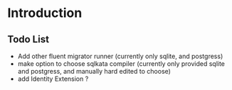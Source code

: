 # Introduction 


## Todo List 

- Add other fluent migrator runner (currently only sqlite, and postgress)
- make option to choose sqlkata compiler (currently only provided sqlite and postgress, and manually hard edited to choose)
- add Identity Extension ?
